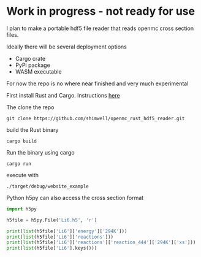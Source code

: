 # Work in progress - not ready for use

I plan to make a portable hdf5 file reader that reads openmc cross section files.

Ideally there will be several deployment options

- Cargo crate
- PyPi package
- WASM executable

For now the repo is no where near finished and very much experimental

First install Rust and Cargo. Instructions [here]([url](https://doc.rust-lang.org/cargo/getting-started/installation.html))

The clone the repo

```
git clone https://github.com/shimwell/openmc_rust_hdf5_reader.git
```

build the Rust binary
```
cargo build
```

Run the binary using cargo
```
cargo run
```

execute with
```
./target/debug/website_example
```

Python h5py can also access the cross section format
```python
import h5py

h5file = h5py.File('Li6.h5', 'r')

print(list(h5file['Li6']['energy']['294K']))
print(list(h5file['Li6']['reactions']))
print(list(h5file['Li6']['reactions']['reaction_444']['294K']['xs']))
print(list(h5file['Li6'].keys()))
```
